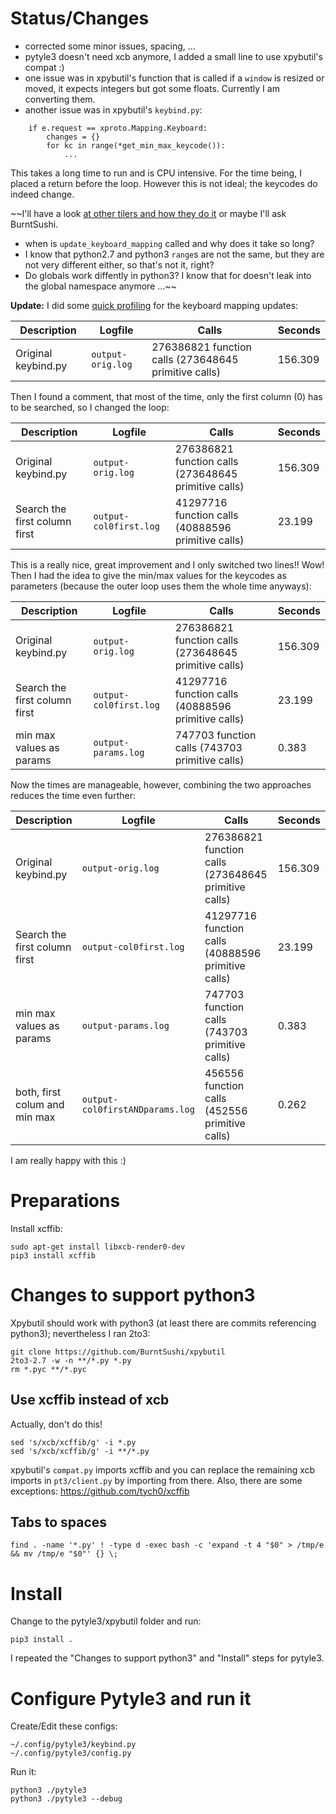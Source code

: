 # Status/Changes

 - corrected some minor issues, spacing, …
 - pytyle3 doesn't need xcb anymore, I added a small line to use xpybutil's compat :)
 - one issue was in xpybutil's function that is called if a ``window`` is resized or moved, it expects integers but got some floats. Currently I am converting them.
 - another issue was in xpybutil's ``keybind.py``:

```
    if e.request == xproto.Mapping.Keyboard:
        changes = {}
        for kc in range(*get_min_max_keycode()):
            ...
```

This takes a long time to run and is CPU intensive. For the time being, I placed a return before the loop. However this is not ideal; the keycodes do indeed change.

~~I'll have a look [at other tilers and how they do it](https://github.com/qtile/qtile/blob/f6710b159b7b98925fbba8edfb169896433bedd3/libqtile/backend/x11/xcbq.py#L819) or maybe I'll ask BurntSushi.

 - when is ``update_keyboard_mapping`` called and why does it take so long?
 - I know that python2.7 and python3 ``range``s are not the same, but they are not very different either, so that's not it, right?
 - Do globals work diffently in python3? I know that for doesn't leak into the global namespace anymore …~~


**Update:** I did some [quick profiling](https://github.com/inktrap/xpybutil/tree/master/profile) for the keyboard mapping updates:

| Description | Logfile | Calls | Seconds |
| --- | --- | --- | --- |
| Original keybind.py | ``output-orig.log`` | 276386821 function calls (273648645 primitive calls) | 156.309 |

Then I found a comment, that most of the time, only the first column (0) has to be searched, so I changed the loop:


| Description | Logfile | Calls | Seconds |
| --- | --- | --- | --- |
| Original keybind.py | ``output-orig.log`` | 276386821 function calls (273648645 primitive calls) | 156.309 |
| Search the first column first | ``output-col0first.log`` | 41297716 function calls (40888596 primitive calls) | 23.199 |


This is a really nice, great improvement and I only switched two lines!! Wow!
Then I had the idea to give the min/max values for the keycodes as parameters (because the outer loop uses them the whole time anyways):

| Description | Logfile | Calls | Seconds |
| --- | --- | --- | --- |
| Original keybind.py | ``output-orig.log`` | 276386821 function calls (273648645 primitive calls) | 156.309 |
| Search the first column first | ``output-col0first.log`` | 41297716 function calls (40888596 primitive calls) | 23.199 |
| min max values as params | ``output-params.log`` | 747703 function calls (743703 primitive calls) | 0.383 |

Now the times are manageable, however, combining the two approaches reduces the time even further:

| Description | Logfile | Calls | Seconds |
| --- | --- | --- | --- |
| Original keybind.py | ``output-orig.log`` | 276386821 function calls (273648645 primitive calls) | 156.309 |
| Search the first column first | ``output-col0first.log`` | 41297716 function calls (40888596 primitive calls) | 23.199 |
| min max values as params | ``output-params.log`` | 747703 function calls (743703 primitive calls) | 0.383 |
| both, first colum and min max | ``output-col0firstANDparams.log`` | 456556 function calls (452556 primitive calls) | 0.262 |

I am really happy with this :)


# Preparations

Install xcffib:

~~~
sudo apt-get install libxcb-render0-dev
pip3 install xcffib
~~~


# Changes to support python3

Xpybutil should work with python3 (at least there are commits referencing python3);
nevertheless I ran 2to3:

```
git clone https://github.com/BurntSushi/xpybutil
2to3-2.7 -w -n **/*.py *.py
rm *.pyc **/*.pyc
```

## Use xcffib instead of xcb

Actually, don't do this!

~~~
sed 's/xcb/xcffib/g' -i *.py
sed 's/xcb/xcffib/g' -i **/*.py
~~~

xpybutil's ``compat.py`` imports xcffib and you can replace the remaining xcb imports in ``pt3/client.py`` by importing from there. Also, there are some exceptions: <https://github.com/tych0/xcffib>



## Tabs to spaces

```
find . -name '*.py' ! -type d -exec bash -c 'expand -t 4 "$0" > /tmp/e && mv /tmp/e "$0"' {} \;
```


# Install


Change to the pytyle3/xpybutil folder and run:

```
pip3 install .
```

I repeated the "Changes to support python3" and "Install" steps for pytyle3.


# Configure Pytyle3 and run it

Create/Edit these configs:

~~~
~/.config/pytyle3/keybind.py
~/.config/pytyle3/config.py
~~~

Run it:

```
python3 ./pytyle3
python3 ./pytyle3 --debug
```

